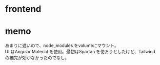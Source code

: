 # frontend

# memo
あまりに遅いので、node_modules をvolumeにマウント。  
UI はAngular Material を使用。最初はSpartan を使おうとしたけど、Tailwind の補完が効かなかったのでなし。
